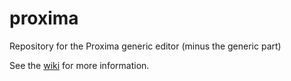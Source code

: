 # proxima
Repository for the Proxima generic editor (minus the generic part)

See the [wiki](https://github.com/Oblosys/proxima/wiki) for more information.
